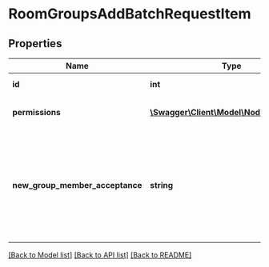 # RoomGroupsAddBatchRequestItem

## Properties
Name | Type | Description | Notes
------------ | ------------- | ------------- | -------------
**id** | **int** | Unique identifier for the group | 
**permissions** | [**\Swagger\Client\Model\NodePermissions**](NodePermissions.md) | Available permissions for this node | 
**new_group_member_acceptance** | **string** | Behaviour when new users are added to the group: * &#x60;autoallow&#x60; * &#x60;pending&#x60;  Only relevant if &#x60;adminGroupIds&#x60; has items. (default: &#x60;autoallow&#x60;) | [optional] 

[[Back to Model list]](../README.md#documentation-for-models) [[Back to API list]](../README.md#documentation-for-api-endpoints) [[Back to README]](../README.md)


